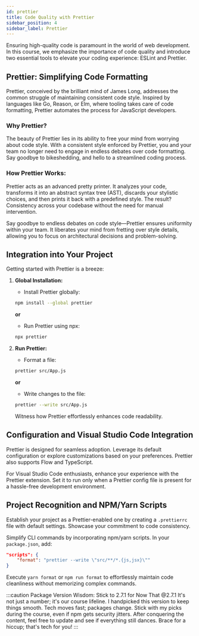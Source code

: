 ```yaml
---
id: prettier
title: Code Quality with Prettier
sidebar_position: 4
sidebar_label: Prettier
---
```


Ensuring high-quality code is paramount in the world of web development. In this course, we emphasize the importance of code quality and introduce two essential tools to elevate your coding experience: ESLint and Prettier.

## Prettier: Simplifying Code Formatting

Prettier, conceived by the brilliant mind of James Long, addresses the common struggle of maintaining consistent code style. Inspired by languages like Go, Reason, or Elm, where tooling takes care of code formatting, Prettier automates the process for JavaScript developers.

### Why Prettier?

The beauty of Prettier lies in its ability to free your mind from worrying about code style. With a consistent style enforced by Prettier, you and your team no longer need to engage in endless debates over code formatting. Say goodbye to bikeshedding, and hello to a streamlined coding process.

### How Prettier Works:

Prettier acts as an advanced pretty printer. It analyzes your code, transforms it into an abstract syntax tree (AST), discards your stylistic choices, and then prints it back with a predefined style. The result? Consistency across your codebase without the need for manual intervention.

Say goodbye to endless debates on code style—Prettier ensures uniformity within your team. It liberates your mind from fretting over style details, allowing you to focus on architectural decisions and problem-solving.

## Integration into Your Project

Getting started with Prettier is a breeze:

1. **Global Installation:**
   - Install Prettier globally:
    
    ```bash
    npm install --global prettier
    ```

   **or**

   - Run Prettier using npx:
    
    ```bash
    npx prettier
    ```

2. **Run Prettier:**
   - Format a file:
    
    ```bash
    prettier src/App.js
    ```

   **or**

   - Write changes to the file:
    
    ```bash
    prettier --write src/App.js
    ```

   Witness how Prettier effortlessly enhances code readability.

## Configuration and Visual Studio Code Integration

Prettier is designed for seamless adoption. Leverage its default configuration or explore customizations based on your preferences. Prettier also supports Flow and TypeScript.

For Visual Studio Code enthusiasts, enhance your experience with the Prettier extension. Set it to run only when a Prettier config file is present for a hassle-free development environment.

## Project Recognition and NPM/Yarn Scripts

Establish your project as a Prettier-enabled one by creating a `.prettierrc` file with default settings. Showcase your commitment to code consistency.

Simplify CLI commands by incorporating npm/yarn scripts. In your `package.json`, add:

```json
"scripts": {
    "format": "prettier --write \"src/**/*.{js,jsx}\""
}
```

Execute `yarn format` or `npm run format` to effortlessly maintain code cleanliness without memorizing complex commands.

:::caution Package Version Wisdom: Stick to 2.7.1 for Now
That @2.7.1 It's not just a number; it's our course lifeline. I handpicked this version to keep things smooth. Tech moves fast; packages change. Stick with my picks during the course, even if npm gets security jitters. After conquering the content, feel free to update and see if everything still dances. Brace for a hiccup; that's tech for you!
:::